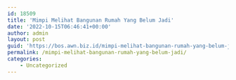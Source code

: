 ```yaml
---
id: 18509
title: 'Mimpi Melihat Bangunan Rumah Yang Belum Jadi'
date: '2022-10-15T06:46:41+00:00'
author: admin
layout: post
guid: 'https://bos.awn.biz.id/mimpi-melihat-bangunan-rumah-yang-belum-jadi/'
permalink: /mimpi-melihat-bangunan-rumah-yang-belum-jadi/
categories:
    - Uncategorized
---
```


